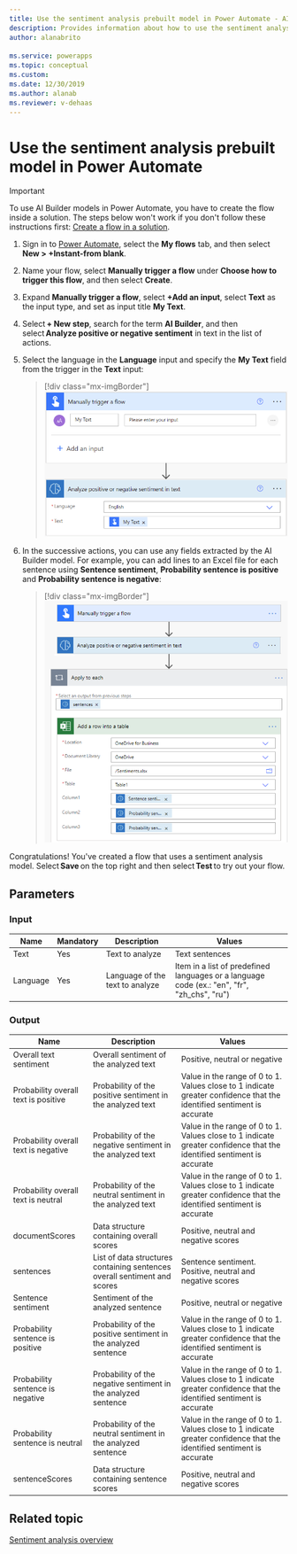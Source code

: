 ```yaml
---
title: Use the sentiment analysis prebuilt model in Power Automate - AI Builder | Microsoft Docs
description: Provides information about how to use the sentiment analysis prebuilt model in your Flows
author: alanabrito

ms.service: powerapps
ms.topic: conceptual
ms.custom: 
ms.date: 12/30/2019
ms.author: alanab
ms.reviewer: v-dehaas
---
```



# Use the sentiment analysis prebuilt model in Power Automate


> [!IMPORTANT]
 > To use AI Builder models in Power Automate, you have to create the flow inside a solution. The steps below won't work if you don't follow these instructions first: [Create a flow in a solution](/flow/create-flow-solution).

1. Sign in to [Power Automate](https://flow.microsoft.com/), select the **My flows** tab, and then select **New > +Instant-from blank**.
1. Name your flow, select **Manually trigger a flow** under **Choose how to trigger this flow**, and then select **Create**.
1. Expand **Manually trigger a flow**, select **+Add an input**, select **Text** as the input type, and set as input title **My Text**.
1. Select **+ New step**, search for the term **AI Builder**, and then select **Analyze positive or negative sentiment** in text in the list of actions.
1. Select the language in the **Language** input and specify the **My Text** field from the trigger in the **Text** input:

    > [!div class="mx-imgBorder"]
    > ![Manually trigger flow screen](media/flow-sentiment-analysis-12.png "Manually trigger flow screen")

1. In the successive actions, you can use any fields extracted by the AI Builder model. For example, you can add lines to an Excel file for each sentence using **Sentence sentiment**, **Probability sentence is positive** and **Probability sentence is negative**:

    > [!div class="mx-imgBorder"]
    > ![Add row in Excel](media/flow-sentiment-analysis-22.png "Add row in Excel")

Congratulations! You've created a flow that uses a sentiment analysis model. Select **Save** on the top right and then select **Test** to try out your flow.


## Parameters
### Input
|Name |Mandatory |Description |Values |
|---------|---------|---------|---------|
|Text |Yes |Text to analyze |Text sentences |
|Language |Yes |Language of the text to analyze | Item in a list of predefined languages or a language code (ex.: "en", "fr", "zh_chs", "ru")

### Output
|Name |Description |Values |
|---------|---------|---------|
|Overall text sentiment |Overall sentiment of the analyzed text|Positive, neutral or negative |
|Probability overall text is positive |Probability of the positive sentiment in the analyzed text|Value in the range of 0 to 1. Values close to 1 indicate greater confidence that the identified sentiment is accurate |
|Probability overall text is negative |Probability of the negative sentiment in the analyzed text|Value in the range of 0 to 1. Values close to 1 indicate greater confidence that the identified sentiment is accurate |
|Probability overall text is neutral |Probability of the neutral sentiment in the analyzed text|Value in the range of 0 to 1. Values close to 1 indicate greater confidence that the identified sentiment is accurate |
|documentScores |Data structure containing overall scores|Positive, neutral and negative scores |
|sentences |List of data structures containing sentences overall sentiment and scores|Sentence sentiment. Positive, neutral and negative scores |
|Sentence sentiment |Sentiment of the analyzed sentence|Positive, neutral or negative |
|Probability sentence is positive |Probability of the positive sentiment in the analyzed sentence|Value in the range of 0 to 1. Values close to 1 indicate greater confidence that the identified sentiment is accurate |
|Probability sentence is negative |Probability of the negative sentiment in the analyzed sentence|Value in the range of 0 to 1. Values close to 1 indicate greater confidence that the identified sentiment is accurate |
|Probability sentence is neutral |Probability of the neutral sentiment in the analyzed sentence|Value in the range of 0 to 1. Values close to 1 indicate greater confidence that the identified sentiment is accurate |
|sentenceScores |Data structure containing sentence scores|Positive, neutral and negative scores |


## Related topic

[Sentiment analysis overview](prebuilt-sentiment-analysis.md)
